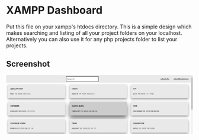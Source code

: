 # XAMPP Dashboard
Put this file on your xampp's htdocs directory.
This is a simple design which makes searching and listing of all your project folders on your localhost.
Alternatively you can also use it for any php projects folder to list your projects.

## Screenshot
![Image of Screenshot](screenshot.jpg)
